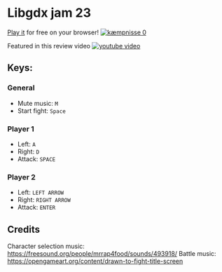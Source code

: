 # Libgdx jam 23

[Play it](https://sandramoen.itch.io/kampenisse) for free on your browser!
[![kæmpnisse 0](https://user-images.githubusercontent.com/4059636/209936614-67ab9b87-9e4a-4952-8682-ef5b69f7dd92.gif)](https://sandramoen.itch.io/kampenisse)

Featured in this review video
[![youtube video](https://user-images.githubusercontent.com/4059636/211168053-929607b2-c07d-4b93-9111-6b07d55fca0f.png)](https://youtu.be/FFeOobATpDM?t=4131)

## Keys:

### General

- Mute music: `M`
- Start fight: `Space`

### Player 1

- Left: `A`
- Right: `D`
- Attack: `SPACE`

### Player 2

- Left: `LEFT ARROW`
- Right: `RIGHT ARROW`
- Attack: `ENTER`

## Credits

Character selection music: https://freesound.org/people/mrrap4food/sounds/493918/
Battle music: https://opengameart.org/content/drawn-to-fight-title-screen
